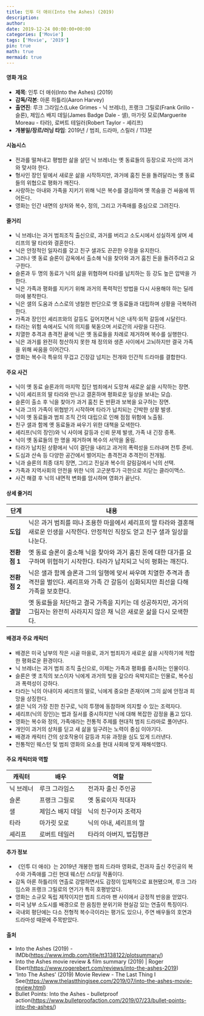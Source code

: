 ```yaml
---
title: 인투 더 애쉬(Into the Ashes) (2019)
description: 
author: 
date: 2019-12-24 00:00:00+00:00
categories: ['Movie']
tags: ['Movie', '2019']
pin: true
math: true
mermaid: true
---
```

#### 영화 개요

- **제목**: 인투 더 애쉬(Into the Ashes) (2019)  
- **감독/각본**: 아론 하틀리(Aaron Harvey)  
- **출연진**: 루크 그라임스(Luke Grimes - 닉 브레너), 프랭크 그릴로(Frank Grillo - 슬론), 제임스 배지 데일(James Badge Dale - 샐), 마가릿 모로(Marguerite Moreau - 타라), 로버트 테일러(Robert Taylor - 셰리프)  
- **개봉일/장르/러닝 타임**: 2019년 / 범죄, 드라마, 스릴러 / 113분  

#### 시놉시스

- 전과를 떨쳐내고 평범한 삶을 살던 닉 브레너는 옛 동료들의 등장으로 자신의 과거와 맞서야 한다.  
- 형사인 장인 밑에서 새로운 삶을 시작하지만, 과거에 훔친 돈을 돌려달라는 옛 동료들의 위협으로 평화가 깨진다.  
- 사랑하는 아내와 가족을 지키기 위해 닉은 복수를 결심하며 옛 목숨을 건 싸움에 뛰어든다.  
- 영화는 인간 내면의 상처와 복수, 정의, 그리고 가족애를 중심으로 그려진다.  

#### 줄거리

- 닉 브레너는 과거 범죄조직 출신으로, 과거를 버리고 소도시에서 성실하게 살며 셰리프의 딸 타라와 결혼한다.  
- 닉은 안정적인 일자리를 갖고 친구 샐과도 끈끈한 우정을 유지한다.  
- 그러나 옛 동료 슬론이 감옥에서 출소해 닉을 찾아와 과거 훔친 돈을 돌려주라고 요구한다.  
- 슬론과 두 명의 동료가 닉의 삶을 위협하며 타라를 납치하는 등 강도 높은 압박을 가한다.  
- 닉은 가족과 평화를 지키기 위해 과거의 폭력적인 방법을 다시 사용해야 하는 딜레마에 봉착한다.  
- 닉은 샐의 도움과 스스로의 냉철한 판단으로 옛 동료들과 대립하며 상황을 극복하려 한다.  
- 가족과 장인인 셰리프와의 갈등도 깊어지면서 닉은 내적·외적 갈등에 시달린다.  
- 타라는 위험 속에서도 닉의 의지를 북돋으며 서로간의 사랑을 다진다.  
- 치열한 추격과 총격전 끝에 닉은 옛 동료들을 차례로 제거하며 복수를 실행한다.  
- 닉은 과거를 완전히 청산하지 못한 채 정의와 생존 사이에서 고뇌하지만 결국 가족을 위해 싸움을 이어간다.  
- 영화는 복수극 특유의 무겁고 긴장감 넘치는 전개와 인간적 드라마를 결합한다.  

#### 주요 사건

- 닉이 옛 동료 슬론과의 마지막 집단 범죄에서 도망쳐 새로운 삶을 시작하는 장면.  
- 닉이 셰리프의 딸 타라와 만나고 결혼하며 평화로운 일상을 보내는 모습.  
- 슬론이 출소 후 닉을 찾아가 과거 훔친 돈 반환과 보복을 요구하는 장면.  
- 닉과 그의 가족이 위협받기 시작하며 타라가 납치되는 긴박한 상황 발생.  
- 닉이 옛 동료들과 범죄 조직 간의 대립으로 인해 점점 위험에 노출됨.  
- 친구 샐과 함께 옛 동료들과 싸우기 위한 대책을 모색한다.  
- 셰리프(닉의 장인)와 닉 사이에 갈등과 신뢰 문제 발생, 가족 내 긴장 증폭.  
- 닉이 옛 동료들의 한 명을 제거하며 복수의 서막을 올림.  
- 타라가 납치된 상황에서 닉이 결단을 내리고 과거의 폭력성을 드러내며 전투 준비.  
- 도심과 산속 등 다양한 공간에서 벌어지는 총격전과 추격전이 전개됨.  
- 닉과 슬론의 최종 대치 장면, 그리고 진실과 복수의 갈림길에서 닉의 선택.  
- 가족과 지역사회의 안전을 위한 닉의 고군분투가 극한으로 치닫는 클라이맥스.  
- 사건 해결 후 닉의 내면적 변화를 암시하며 영화가 끝난다.  

#### 상세 줄거리

| **단계** | **내용** |
|----------|----------|
| **도입** | 닉은 과거 범죄를 떠나 조용한 마을에서 셰리프의 딸 타라와 결혼해 새로운 인생을 시작한다. 안정적인 직장도 얻고 친구 샐과 일상을 나눈다. |
| **전환점 1** | 옛 동료 슬론이 출소해 닉을 찾아와 과거 훔친 돈에 대한 대가를 요구하며 위협하기 시작한다. 타라가 납치되고 닉의 평화는 깨진다. |
| **전환점 2** | 닉은 샐과 함께 슬론과 그의 일행에 맞서 싸우며 치열한 추격과 총격전을 벌인다. 셰리프와 가족 간 갈등이 심화되지만 최선을 다해 가족을 보호한다. |
| **결말** | 옛 동료들을 처단하고 결국 가족을 지키는 데 성공하지만, 과거의 그림자는 완전히 사라지지 않은 채 닉은 새로운 삶을 다시 모색한다. |

#### 배경과 주요 캐릭터

- 배경은 미국 남부의 작은 시골 마을로, 과거 범죄자가 새로운 삶을 시작하기에 적합한 평화로운 환경이다.  
- 닉 브레너는 과거 범죄 조직 출신으로, 이제는 가족과 평화를 중시하는 인물이다.  
- 슬론은 옛 조직의 보스이자 닉에게 과거의 빚을 갚으라 윽박지르는 인물로, 복수심과 폭력성이 강하다.  
- 타라는 닉의 아내이자 셰리프의 딸로, 닉에게 중요한 존재이며 그의 삶에 안정과 희망을 상징한다.  
- 샐은 닉의 가장 친한 친구로, 닉의 투쟁에 동참하며 의지할 수 있는 조력자다.  
- 셰리프(닉의 장인)는 법과 질서를 중시하지만 닉에 대해 복잡한 감정을 품고 있다.  
- 영화는 복수와 정의, 가족애라는 전통적 주제를 현대적 범죄 드라마로 풀어낸다.  
- 개인이 과거의 상처를 딛고 새 삶을 일구려는 노력이 중심 이야기다.  
- 배경과 캐릭터 간의 상호작용이 갈등과 치유 과정을 심도 있게 드러낸다.  
- 전통적인 웨스턴 및 범죄 영화의 요소를 현대 사회에 맞게 재해석했다.  

#### 주요 캐릭터와 역할

| **캐릭터** | **배우**        | **역할**                    |
|------------|-----------------|-----------------------------|
| 닉 브레너   | 루크 그라임스   | 전과자 출신 주인공            |
| 슬론       | 프랭크 그릴로   | 옛 동료이자 적대자            |
| 샐         | 제임스 배지 데일 | 닉의 친구이자 조력자          |
| 타라       | 마가릿 모로     | 닉의 아내, 셰리프의 딸         |
| 셰리프      | 로버트 테일러   | 타라의 아버지, 법집행관         |

#### 추가 정보

- 《인투 더 애쉬》는 2019년 개봉한 범죄 드라마 영화로, 전과자 출신 주인공의 복수와 가족애를 그린 현대 웨스턴 스타일 작품이다.  
- 감독 아론 하틀리의 연출로 강렬하면서도 감정이 입체적으로 표현됐으며, 루크 그라임스와 프랭크 그릴로의 연기가 특히 호평받았다.  
- 영화는 소규모 독립 제작이지만 범죄 드라마 팬 사이에서 긍정적 반응을 얻었다.  
- 미국 남부 소도시를 배경으로 한 음침한 분위기와 현실감 있는 연출이 특징이다.  
- 국내외 평단에는 다소 전형적 복수극이라는 평가도 있으나, 주연 배우들의 호연과 드라마성 때문에 주목받았다.  

#### 출처

- Into the Ashes (2019) - IMDb(https://www.imdb.com/title/tt3138122/plotsummary/)  
- Into the Ashes movie review & film summary (2019) | Roger Ebert(https://www.rogerebert.com/reviews/into-the-ashes-2019)  
- 'Into The Ashes' (2019) Movie Review - The Last Thing I See(https://www.thelastthingisee.com/2019/07/into-the-ashes-movie-review.html)  
- Bullet Points: Into the Ashes - bulletproof action(https://www.bulletproofaction.com/2019/07/23/bullet-points-into-the-ashes/)
